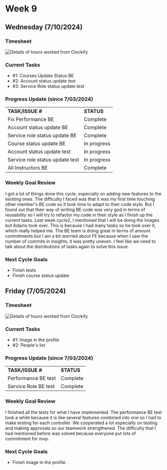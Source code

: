 


# Week 9

## Wednesday (7/10/2024)

### Timesheet
![Details of hours worked from Clockify]()

### Current Tasks
  * #1: Courses Update Status BE
  * #2: Account status update test
  * #3: Service Role status update test

### Progress Update (since 7/03/2024)
<table>
    <tr>
        <td><strong>TASK/ISSUE #</strong>
        </td>
        <td><strong>STATUS</strong>
        </td>
    </tr>
    <tr>
        <!-- Task/Issue # -->
        <td>Fix Performance BE
        </td>
        <!-- Status -->
        <td>Complete
        </td>
    </tr>
    <tr>
        <!-- Task/Issue # -->
        <td> Account status update BE
        </td>
        <!-- Status -->
        <td>Complete
        </td>
    </tr>
    <tr>
        <!-- Task/Issue # -->
        <td> Service role status update BE
        </td>
        <!-- Status -->
        <td>Complete
        </td>
    </tr>
    <tr>
        <!-- Task/Issue # -->
        <td>Course status update BE
        </td>
        <!-- Status -->
        <td>In progress
        </td>
    </tr>
    <tr>
        <!-- Task/Issue # -->
        <td> Account status update test
        </td>
        <!-- Status -->
        <td>In progress
        </td>
    </tr>
    <tr>
        <!-- Task/Issue # -->
        <td>Service role status update test
        </td>
        <!-- Status -->
        <td>In progress
        </td>
    </tr>
       <tr>
        <!-- Task/Issue # -->
        <td>All Instructors BE
        </td>
        <!-- Status -->
        <td>Complete
        </td>
    </tr>

</table>

### Weekly Goal Review
I got a lot of things done this cycle, especially on adding new features to the existing ones. The difficulty I faced was that it was my first time touching other member's BE code 
so it took time to adapt to their code style. But I found out that their way of writing BE code was very god in terms of reusability so I will
try to refactor my code in their style as I finish up the current tasks. 
Last week cycle2, I mentioned that I will be doing the Images but Adams took over. This is because I had many tasks so he took over it,
which really helped me. The BE team is doing great in terms of amount commitments but I am a bit worried about FE because when I saw
the number of commits in insights, it was pretty uneven. I feel like we need to talk about the distributions of tasks again to solve this issue.
### Next Cycle Goals
  * Finish tests
  * Finish course status update

<!--------------------------------------------------------------------------------------------------------------------------------------------------------------------------------------------->
## Friday (7/05/2024)

### Timesheet
![Details of hours worked from Clockify](https://github.com/UBCO-COSC499-Summer-2024/team-6-capstone-team_6ix/blob/Subaru-weekly-logs-for-Week-8-Cycle2/docs/weekly%20logs/Subaru%20Sakashita/ClockifyImages/COSC499_Clockify_W8C2.png)

### Current Tasks
  * #1: Image in the profile
  * #2: People's list
### Progress Update (since 7/03/2024)
<table>
    <tr>
        <td><strong>TASK/ISSUE #</strong>
        </td>
        <td><strong>STATUS</strong>
        </td>
    </tr>
    <tr>
        <!-- Task/Issue # -->
        <td> Performance BE test
        </td>
        <!-- Status -->
        <td> Complete
        </td>
    </tr>
    <tr>
       <td> Service Role BE test
        </td>
        <!-- Status -->
        <td> Complete
        </td>
    </tr>

</table>

### Weekly Goal Review
I finished all the tests for what I have implemented. The performance BE test took a while because it is like several features combined into one so I had to make testing for each controller. We cooperated a lot especially on testing and making approvals so our teamwork strengthened. The difficulty that I had mentioned before was solved because everyone put lots of commitment for mvp. 
### Next Cycle Goals
  * Finish image in the profile.
